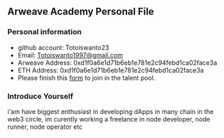 ## Arweave Academy Personal File

### Personal information

- github account: Totoiswanto23
- Email: Totoiswanto1997@gmail.com
- Arweave Address: 0xd1f0a6e1d71b6eb1e781e2c94febd1ca02face3a
- ETH Address: 0xd1f0a6e1d71b6eb1e781e2c94febd1ca02face3a
- Please finish this [form](https://docs.google.com/forms/d/e/1FAIpQLSfWA5fIIcBgmRppm3jNz5vmf9Mai_QMVil-2pO4r7YKn_Zhtw/viewform?usp=sf_link) to join in the talent pool.

### Introduce Yourself
 i'am have biggest enthusiast in developing dApps in many chain in the web3 circle, im curently working a freelance in node developer, node runner, node operator etc

